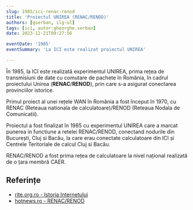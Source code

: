 ```yaml
---
slug: 1985/ici-renac-renod
title: 'Proiectul UNIREA (RENAC/RENOD)'
authors: [gserban, ilg-ul]
tags: [ici, autor:gheorghe.serban]
date: 2023-12-21T09:27:56

eventDate: '1985'
eventSummary: 'La ICI este realizat proiectul UNIREA'

---
```


În 1985, la ICI este realizată experimentul UNIREA,
prima rețea de transmisiuni de date cu comutare de
pachete în România, în cadrul proiectului Unirea (**RENAC**/**RENOD**),
prin care s-a asigurat conectarea provinciilor istorice.

<!-- truncate -->

Primul proiect al unei rețele WAN în România
a fost început în 1970, cu RENAC (Reteaua nationala de calculatoare)/RENOD
(Reteaua Nodala de Comunicatii).

Proiectul a fost finalizat în 1985 cu experimentul UNIREA care a marcat
punerea in functiune a retelei RENAC/RENOD, conectand nodurile din București,
Cluj si Bacău, la care erau conectate calculatoare din ICI și Centrele
Teritoriale de calcul Cluj si Bacău.

RENAC/RENOD a fost prima rețea de calculatoare la nivel național realizată
de o țara membră CAER.

## Referințe

- [rite.org.ro - Istoria Internetului](https://rite.org.ro/istoria-internetului/)
- [hotnews.ro - RENAC/RENOD](https://economie.hotnews.ro/stiri-20_ani_internet-16054489-cum-creat-unirea-digitala-provinciilor-istorice-ale-romaniei-prima-retea-calculatoare-din-tara-solutii-informatice-dezvoltau-laboratoarele-lor-urss-sua.htm)
